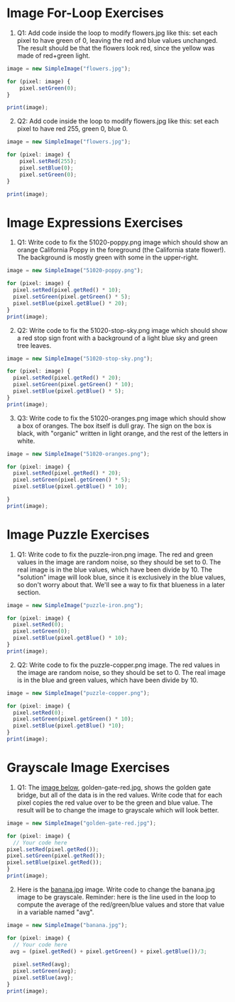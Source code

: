 # Image For-Loop Exercises

1. Q1: Add code inside the loop to modify flowers.jpg like this: set each pixel to have green of 0, leaving the red and blue values unchanged. The result should be that the flowers look red, since the yellow was made of red+green light.

```javascript
image = new SimpleImage("flowers.jpg");

for (pixel: image) {
    pixel.setGreen(0);
}

print(image);
```

2. Q2: Add code inside the loop to modify flowers.jpg like this: set each pixel to have red 255, green 0, blue 0.

```javascript
image = new SimpleImage("flowers.jpg");

for (pixel: image) {
    pixel.setRed(255);
    pixel.setBlue(0);
    pixel.setGreen(0);
}

print(image);
```

# Image Expressions Exercises

1. Q1: Write code to fix the 51020-poppy.png image which should show an orange California Poppy in the foreground (the California state flower!). The background is mostly green with some in the upper-right.

```javascript
image = new SimpleImage("51020-poppy.png");

for (pixel: image) {
  pixel.setRed(pixel.getRed() * 10);
  pixel.setGreen(pixel.getGreen() * 5);
  pixel.setBlue(pixel.getBlue() * 20);
}
print(image);
```

2. Q2: Write code to fix the 51020-stop-sky.png image which should show a red stop sign front with a background of a light blue sky and green tree leaves.

```javascript
image = new SimpleImage("51020-stop-sky.png");

for (pixel: image) {
  pixel.setRed(pixel.getRed() * 20);
  pixel.setGreen(pixel.getGreen() * 10);
  pixel.setBlue(pixel.getBlue() * 5);
}
print(image);
```

3. Q3: Write code to fix the 51020-oranges.png image which should show a box of oranges. The box itself is dull gray. The sign on the box is black, with "organic" written in light orange, and the rest of the letters in white.

```javascript
image = new SimpleImage("51020-oranges.png");

for (pixel: image) {
  pixel.setRed(pixel.getRed() * 20);
  pixel.setGreen(pixel.getGreen() * 5);
  pixel.setBlue(pixel.getBlue() * 10);

}
print(image);
```

# Image Puzzle Exercises

1. Q1: Write code to fix the puzzle-iron.png image. The red and green values in the image are random noise, so they should be set to 0. The real image is in the blue values, which have been divide by 10. The "solution" image will look blue, since it is exclusively in the blue values, so don't worry about that. We'll see a way to fix that blueness in a later section.

```javascript
image = new SimpleImage("puzzle-iron.png");

for (pixel: image) {
  pixel.setRed(0);
  pixel.setGreen(0);
  pixel.setBlue(pixel.getBlue() * 10);
}
print(image);
```

2. Q2: Write code to fix the puzzle-copper.png image. The red values in the image are random noise, so they should be set to 0. The real image is in the blue and green values, which have been divide by 10.

```javascript
image = new SimpleImage("puzzle-copper.png");

for (pixel: image) {
  pixel.setRed(0);
  pixel.setGreen(pixel.getGreen() * 10);
  pixel.setBlue(pixel.getBlue() *10);
}
print(image);
```

# Grayscale Image Exercises

1. Q1: The [image below](https://lagunita.stanford.edu/c4x/Engineering/CS101/asset/golden-gate-red.jpg), golden-gate-red.jpg, shows the golden gate bridge, but all of the data is in the red values. Write code that for each pixel copies the red value over to be the green and blue value. The result will be to change the image to grayscale which will look better.

```javascript
image = new SimpleImage("golden-gate-red.jpg");

for (pixel: image) {
  // Your code here
pixel.setRed(pixel.getRed());
pixel.setGreen(pixel.getRed());
pixel.setBlue(pixel.getRed());
}
print(image);
```

2. Here is the [banana.jpg](https://lagunita.stanford.edu/c4x/Engineering/CS101/asset/banana.jpg) image. Write code to change the banana.jpg image to be grayscale. Reminder: here is the line used in the loop to compute the average of the red/green/blue values and store that value in a variable named "avg".

```javascript
image = new SimpleImage("banana.jpg");

for (pixel: image) {
  // Your code here
 avg = (pixel.getRed() + pixel.getGreen() + pixel.getBlue())/3;
  
  pixel.setRed(avg);
  pixel.setGreen(avg);
  pixel.setBlue(avg);
}
print(image);
```
